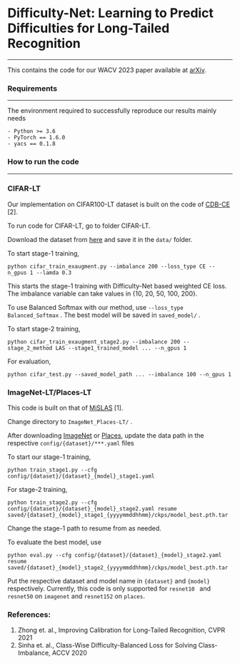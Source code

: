 # Difficulty-Net: Learning to Predict Difficulties for Long-Tailed Recognition
____

This contains the code for our WACV 2023 paper available at [arXiv]. 

### Requirements
___
The environment required to successfully reproduce our results mainly needs
```
- Python >= 3.6
- PyTorch == 1.6.0
- yacs == 0.1.8
```
### How to run the code
___

### CIFAR-LT

Our implementation on CIFAR100-LT dataset is built on the code of [CDB-CE] [2]. 

To run code for CIFAR-LT, go to folder CIFAR-LT.

Download the dataset from [here] and save it in the ```data/``` folder. 

To start stage-1 training, 

```
python cifar_train_exaugment.py --imbalance 200 --loss_type CE --n_gpus 1 --lamda 0.3
```

This starts the stage-1 training with Difficulty-Net based weighted CE loss. The imbalance variable can take values in {10, 20, 50, 100, 200}.

To use Balanced Softmax with our method, use ```--loss_type Balanced_Softmax``` . The best model will be saved in ```saved_model/``` .

To start stage-2 training,

```
python cifar_train_exaugment_stage2.py --imbalance 200 --stage_2_method LAS --stage1_trained_model ... --n_gpus 1
```

For evaluation,

```
python cifar_test.py --saved_model_path ... --imbalance 100 --n_gpus 1
```

### ImageNet-LT/Places-LT

This code is built on that of [MiSLAS] [1]. 

Change directory to ```ImageNet_Places-LT/``` .

After downloading [ImageNet] or [Places], update the data path in the respective ```config/{dataset}/***.yaml``` files

To start our stage-1 training, 

```
python train_stage1.py --cfg config/{dataset}/{dataset}_{model}_stage1.yaml

```
For stage-2 training,
```
python train_stage2.py --cfg config/{dataset}/{dataset}_{model}_stage2.yaml resume saved/{dataset}_{model}_stage1_{yyyymmddhhmm}/ckps/model_best.pth.tar
```
Change the stage-1 path to resume from as needed.

To evaluate the best model, use
```
python eval.py --cfg config/{dataset}/{dataset}_{model}_stage2.yaml resume saved/{dataset}_{model}_stage2_{yyyymmddhhmm}/ckps/model_best.pth.tar
```
Put the respective dataset and model name in ```{dataset}``` and ```{model}``` respectively.  Currently, this code is only supported for ```resnet10 ``` and ```resnet50``` on ```imagenet``` and ```resnet152``` on ```places```. 

### References:
1. Zhong et. al., Improving Calibration for Long-Tailed Recognition, CVPR 2021
2. Sinha et. al., Class-Wise Difficulty-Balanced Loss for Solving Class-Imbalance, ACCV 2020




[MiSLAS]: https://github.com/dvlab-research/MiSLAS
[ImageNet]: https://image-net.org/index.php
[PLaces]: http://places2.csail.mit.edu/index.html
[CDB-CE]: https://github.com/hitachi-rd-cv/CDB-loss
[here]: https://www.cs.toronto.edu/~kriz/cifar.html
[arXiv]: https://github.com/hitachi-rd-cv/Difficulty_Net





   

   
